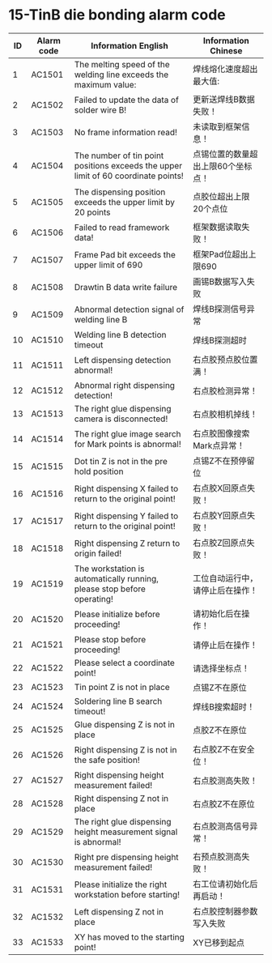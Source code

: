 # 15-TinB die bonding alarm code

| ID   | Alarm code | Information  English                                         | Information  Chinese               |
| ---- | ---------- | ------------------------------------------------------------ | ---------------------------------- |
| 1    | AC1501     | The melting speed of the welding line exceeds the maximum value: | 焊线熔化速度超出最大值:            |
| 2    | AC1502     | Failed to update the data of solder wire B!                  | 更新送焊线B数据失败！              |
| 3    | AC1503     | No frame information read!                                   | 未读取到框架信息！                 |
| 4    | AC1504     | The number of tin point positions exceeds the upper limit of 60 coordinate points! | 点锡位置的数量超出上限60个坐标点！ |
| 5    | AC1505     | The dispensing position exceeds the upper limit by 20 points | 点胶位超出上限20个点位             |
| 6    | AC1506     | Failed to read framework data!                               | 框架数据读取失败！                 |
| 7    | AC1507     | Frame Pad bit exceeds the upper limit of 690                 | 框架Pad位超出上限690               |
| 8    | AC1508     | Drawtin B data write failure                                 | 画锡B数据写入失败                  |
| 9    | AC1509     | Abnormal detection signal of welding line B                  | 焊线B探测信号异常                  |
| 10   | AC1510     | Welding line B detection timeout                             | 焊线B探测超时                      |
| 11   | AC1511     | Left dispensing detection abnormal!                          | 右点胶预点胶位置满！               |
| 12   | AC1512     | Abnormal right dispensing detection!                         | 右点胶检测异常！                   |
| 13   | AC1513     | The right glue dispensing camera is disconnected!            | 右点胶相机掉线！                   |
| 14   | AC1514     | The right glue image search for Mark points is abnormal!     | 右点胶图像搜索Mark点异常！         |
| 15   | AC1515     | Dot tin Z is not in the pre hold position                    | 点锡Z不在预停留位                  |
| 16   | AC1516     | Right dispensing X failed to return to the original point!   | 右点胶X回原点失败！                |
| 17   | AC1517     | Right dispensing Y failed to return to the original point!   | 右点胶Y回原点失败！                |
| 18   | AC1518     | Right dispensing Z return to origin failed!                  | 右点胶Z回原点失败！                |
| 19   | AC1519     | The workstation is automatically running, please stop before operating! | 工位自动运行中，请停止后在操作！   |
| 20   | AC1520     | Please initialize before proceeding!                         | 请初始化后在操作！                 |
| 21   | AC1521     | Please stop before proceeding!                               | 请停止后在操作！                   |
| 22   | AC1522     | Please select a coordinate point!                            | 请选择坐标点！                     |
| 23   | AC1523     | Tin point Z is not in place                                  | 点锡Z不在原位                      |
| 24   | AC1524     | Soldering line B search timeout!                             | 焊线B搜索超时！                    |
| 25   | AC1525     | Glue dispensing Z is not in place                            | 点胶Z不在原位                      |
| 26   | AC1526     | Right dispensing Z is not in the safe position!              | 右点胶Z不在安全位！                |
| 27   | AC1527     | Right dispensing height measurement failed!                  | 右点胶测高失败！                   |
| 28   | AC1528     | Right dispensing Z not in place                              | 右点胶Z不在原位                    |
| 29   | AC1529     | The right glue dispensing height measurement signal is abnormal! | 右点胶测高信号异常！               |
| 30   | AC1530     | Right pre dispensing height measurement failed!              | 右预点胶测高失败！                 |
| 31   | AC1531     | Please initialize the right workstation before starting!     | 右工位请初始化后再启动！           |
| 32   | AC1532     | Left dispensing Z not in place                               | 右点胶控制器参数写入失败           |
| 33   | AC1533     | XY has moved to the starting point!                          | XY已移到起点                       |